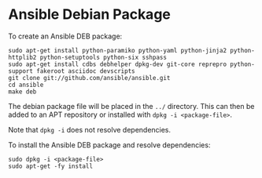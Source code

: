 Ansible Debian Package
======================

To create an Ansible DEB package:

    sudo apt-get install python-paramiko python-yaml python-jinja2 python-httplib2 python-setuptools python-six sshpass
    sudo apt-get install cdbs debhelper dpkg-dev git-core reprepro python-support fakeroot asciidoc devscripts
    git clone git://github.com/ansible/ansible.git
    cd ansible
    make deb

The debian package file will be placed in the `../` directory. This can then be added to an APT repository or installed with `dpkg -i <package-file>`.

Note that `dpkg -i` does not resolve dependencies.

To install the Ansible DEB package and resolve dependencies:

    sudo dpkg -i <package-file>
    sudo apt-get -fy install
